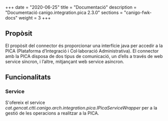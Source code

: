 +++
date        = "2020-06-25"
title       = "Documentació"
description = "Documentació canigo.integration.pica 2.3.0"
sections    = "canigo-fwk-docs"
weight      = 3
+++

## Propòsit

El propòsit del connector és proporcionar una interfície java per accedir a la PICA (Plataforma d’Integració i Col·laboració Administrativa). El connector amb la PICA disposa de dos tipus de comunicació, un d’ells a través de web service síncron, i l’altre, mitjançant web service asíncron.

## Funcionalitats

### Service

S'ofereix el service *cat.gencat.ctti.canigo.arch.integration.pica.IPicaServiceWrapper* per a la gestió de les operacions a realitzar a la PICA.
